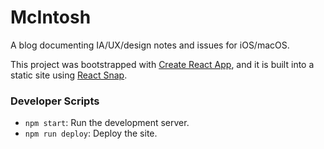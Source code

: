 # McIntosh

A blog documenting IA/UX/design notes and issues for iOS/macOS.

This project was bootstrapped with [Create React App](https://github.com/facebook/create-react-app), and it is
built into a static site using [React Snap](https://github.com/stereobooster/react-snap).

### Developer Scripts

- `npm start`: Run the development server.
- `npm run deploy`: Deploy the site.
